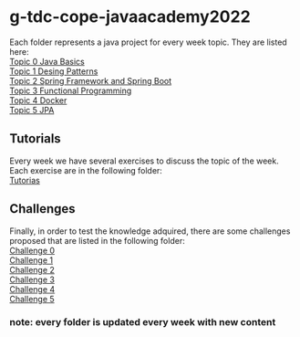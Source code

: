 # g-tdc-cope-javaacademy2022

Each folder represents a java project for every week topic. They are listed here:\
[Topic 0 Java Basics](https://github.com/mateo-tavera/g-tdc-cope-javaacademy2022/tree/main/Topic%200_Introduction/ExercisesOnJavaBasics)\
[Topic 1 Desing Patterns](https://github.com/mateo-tavera/g-tdc-cope-javaacademy2022/tree/main/Topic_1_Desing_Patterns)\
[Topic 2 Spring Framework and Spring Boot](https://github.com/mateo-tavera/g-tdc-cope-javaacademy2022/tree/main/Topic_2_Spring_Framework/videogames)\
[Topic 3 Functional Programming](https://github.com/mateo-tavera/g-tdc-cope-javaacademy2022/tree/main/Topic_3_functional_programming)\
[Topic 4 Docker](https://github.com/mateo-tavera/g-tdc-cope-javaacademy2022/tree/main/Topic_4_Docker)\
[Topic 5 JPA](https://github.com/mateo-tavera/g-tdc-cope-javaacademy2022/tree/main/Topic_5_jpa/Topic_5_jpa)

## Tutorials
Every week we have several exercises to discuss the topic of the week. Each exercise are in the following folder:\
[Tutorias](https://github.com/mateo-tavera/g-tdc-cope-javaacademy2022/tree/main/Tutorias)


## Challenges
Finally, in order to test the knowledge adquired, there are some challenges proposed that are listed in the following folder:\
[Challenge 0](https://github.com/mateo-tavera/g-tdc-cope-javaacademy2022/tree/main/Challenge/src/topic_0_java_basics)\
[Challenge 1](https://github.com/mateo-tavera/g-tdc-cope-javaacademy2022/tree/main/Challenge/src/topic_1_design_patterns)\
[Challenge 2](https://github.com/mateo-tavera/g-tdc-cope-javaacademy2022/tree/main/Challenge/topic_2_spring)\
[Challenge 3](https://github.com/mateo-tavera/g-tdc-cope-javaacademy2022/tree/main/Challenge/src/topic_3_functional_programming)\
[Challenge 4](https://github.com/mateo-tavera/g-tdc-cope-javaacademy2022/tree/main/Challenge/src/topic_4_docker)\
[Challenge 5](https://github.com/mateo-tavera/g-tdc-cope-javaacademy2022/tree/main/Challenge/topic_5_jpa/topic_5_jpa)

### note: every folder is updated every week with new content
